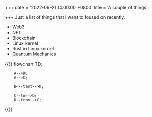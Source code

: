 +++
date = '2022-06-21 14:00:00 +0800'
title = 'A couple of things'

+++
Just a list of things that I want to foused on recently.
- Web3
- NFT
- Blockchain
- Linux kernel 
- Rust in Linux kernel
- Quantum Mechanics  


{{<mermaid>}}
    flowchart TD;

        A-->B;
        A-->C;

        B<--test-->D;

        C--to-->D;
        D--from-->C;
{{</mermaid>}}
